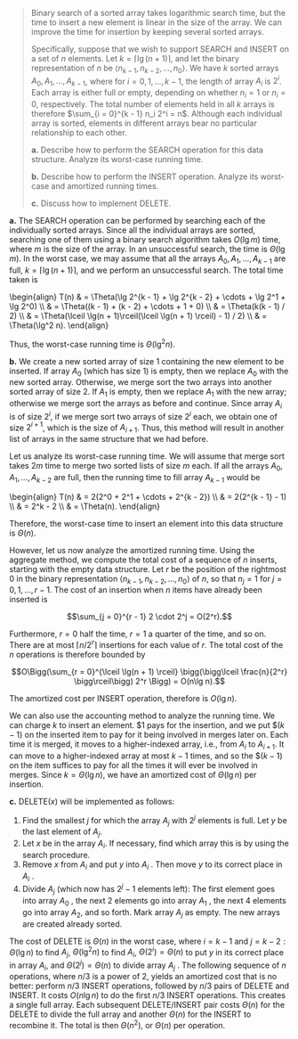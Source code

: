 > Binary search of a sorted array takes logarithmic search time, but the time to insert a new element is linear in the size of the array. We can improve the time for insertion by keeping several sorted arrays.
>
> Specifically, suppose that we wish to support $\text{SEARCH}$ and $\text{INSERT}$ on a set of $n$ elements. Let $k = \lceil \lg(n + 1) \rceil$, and let the binary representation of $n$ be $\langle n_{k - 1}, n_{k - 2}, \ldots, n_0 \rangle$. We have $k$ sorted arrays $A_0, A_1, \ldots, A_{k - 1}$, where for $i = 0, 1, \ldots, k - 1$, the length of array $A_i$ is $2^i$. Each array is either full or empty, depending on whether $n_i = 1$ or $n_i = 0$, respectively. The total number of elements held in all $k$ arrays is therefore $\sum_{i = 0}^{k - 1} n_i 2^i = n$. Although each individual array is sorted, elements in different arrays bear no particular relationship to each other.
>
> **a.** Describe how to perform the $\text{SEARCH}$ operation for this data structure. Analyze its worst-case running time.
>
> **b.** Describe how to perform the $\text{INSERT}$ operation. Analyze its worst-case and amortized running times.
>
> **c.** Discuss how to implement $\text{DELETE}$.

**a.** The $\text{SEARCH}$ operation can be performed by searching each of the individually sorted arrays. Since all the individual arrays are sorted, searching one of them using a binary search algorithm takes $O(\lg m)$ time, where $m$ is the size of the array. In an unsuccessful search, the time is $\Theta(\lg m)$. In the worst case, we may assume that all the arrays $A_0, A_1, \ldots, A_{k - 1}$ are full, $k = \lceil \lg(n + 1) \rceil$, and we perform an unsuccessful search. The total time taken is

\begin{align}
T(n) & = \Theta(\lg 2^{k - 1} + \lg 2^{k - 2} + \cdots + \lg 2^1 + \lg 2^0) \\\\
     & = \Theta((k - 1) + (k - 2) + \cdots + 1 + 0) \\\\
     & = \Theta(k(k - 1) / 2) \\\\
     & = \Theta(\lceil \lg(n + 1)\rceil(\lceil \lg(n + 1) \rceil) - 1) / 2) \\\\
     & = \Theta(\lg^2 n).
\end{align}

Thus, the worst-case running time is $\Theta(\lg^2 n)$.

**b.** We create a new sorted array of size $1$ containing the new element to be inserted. If array $A_0$ (which has size $1$) is empty, then we replace $A_0$ with the new sorted array. Otherwise, we merge sort the two arrays into another sorted array of size $2$. If $A_1$ is empty, then we replace $A_1$ with the new array; otherwise we merge sort the arrays as before and continue. Since array $A_i$ is of size $2^i$, if we merge sort two arrays of size $2^i$ each, we obtain one of size $2^{i + 1}$, which is the size of $A_{i + 1}$. Thus, this method will result in another list of arrays in the same structure that we had before.

Let us analyze its worst-case running time. We will assume that merge sort takes $2m$ time to merge two sorted lists of size $m$ each. If all the arrays $A_0, A_1, \ldots, A_{k - 2}$ are full, then the running time to fill array $A_{k - 1}$ would be

\begin{align}
T(n) & = 2(2^0 + 2^1 + \cdots + 2^{k - 2}) \\\\
     & = 2(2^{k - 1} - 1) \\\\
     & = 2^k - 2 \\\\
     & = \Theta(n).
\end{align}

Therefore, the worst-case time to insert an element into this data structure is $\Theta(n)$.

However, let us now analyze the amortized running time. Using the aggregate method, we compute the total cost of a sequence of $n$ inserts, starting with the empty data structure. Let $r$ be the position of the rightmost $0$ in the binary representation $\langle n_{k - 1}, n_{k - 2}, \ldots, n_0 \rangle$ of $n$, so that $n_j = 1$ for $j = 0, 1, \ldots, r - 1$. The cost of an insertion when $n$ items have already been inserted is

$$\sum_{j = 0}^{r - 1} 2 \cdot 2^j = O(2^r).$$

Furthermore, $r = 0$ half the time, $r = 1$ a quarter of the time, and so on. There are at most $\lceil n / 2^r \rceil$ insertions for each value of $r$. The total cost of the $n$ operations is therefore bounded by

$$O\Bigg(\sum_{r = 0}^{\lceil \lg(n + 1) \rceil} \bigg(\bigg\lceil \frac{n}{2^r} \bigg\rceil\bigg) 2^r \Bigg) = O(n\lg n).$$

The amortized cost per $\text{INSERT}$ operation, therefore is $O(\lg n)$.

We can also use the accounting method to analyze the running time. We can charge $k$ to insert an element. $\$1$ pays for the insertion, and we put $\$(k - 1)$ on the inserted item to pay for it being involved in merges later on. Each time it is merged, it moves to a higher-indexed array, i.e., from $A_i$ to $A_{i + 1}$. It can move to a higher-indexed array at most $k - 1$ times, and so the $\$(k - 1)$ on the item suffices to pay for all the times it will ever be involved in merges. Since $k = \Theta(\lg n)$, we have an amortized cost of $\Theta(\lg n)$ per insertion.

**c.** $\text{DELETE}(x)$ will be implemented as follows:

1. Find the smallest $j$ for which the array $A_j$ with $2^j$ elements is full. Let $y$ be the last element of $A_j$.
2. Let $x$ be in the array $A_i$. If necessary, find which array this is by using the search procedure.
3. Remove $x$ from $A_i$ and put $y$ into $A_i$ . Then move $y$ to its correct place in $A_i$ .
4. Divide $A_j$ (which now has $2^j - 1$ elements left): The first element goes into array $A_0$ , the next 2 elements go into array $A_1$ , the next 4 elements go into array $A_2$, and so forth. Mark array $A_j$ as empty. The new arrays are created already sorted.

The cost of $\text{DELETE}$ is $\Theta(n)$ in the worst case, where $i = k - 1$ and $j = k - 2: \Theta(\lg n)$ to find $A_j$, $\Theta(\lg^2 n)$ to find $A_i$, $\Theta(2^i) = \Theta(n)$ to put $y$ in its correct place in array $A_i$, and $\Theta(2^j) = \Theta(n)$ to divide array $A_j$ . The following sequence of $n$ operations, where $n / 3$ is a power of $2$, yields an amortized cost that is no better: perform $n / 3$ $\text{INSERT}$ operations, followed by $n / 3$ pairs of $\text{DELETE}$ and $\text{INSERT}$. It costs $O(n\lg n)$ to do the first $n / 3$ $\text{INSERT}$ operations. This creates a single full array. Each subsequent $\text{DELETE}$/$\text{INSERT}$ pair costs $\Theta(n)$ for the $\text{DELETE}$ to divide the full array and another $\Theta(n)$ for the $\text{INSERT}$ to recombine it. The total is then $\Theta(n^2)$, or $\Theta(n)$ per operation.
